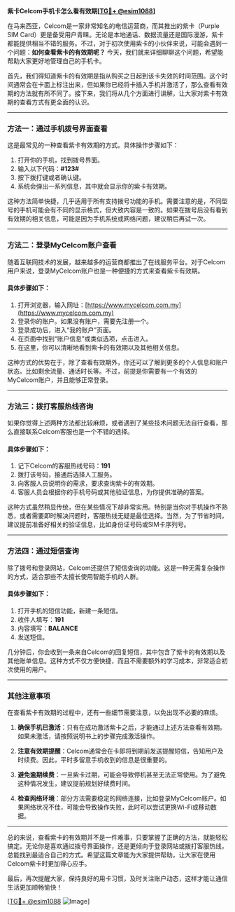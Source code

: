 **紫卡Celcom手机卡怎么看有效期[[TG💪+ @esim1088](https://t.me/s/esim1088)]**

在马来西亚，Celcom是一家非常知名的电信运营商，而其推出的紫卡（Purple SIM Card）更是备受用户青睐。无论是本地通话、数据流量还是国际漫游，紫卡都能提供相当不错的服务。不过，对于初次使用紫卡的小伙伴来说，可能会遇到一个问题：**如何查看紫卡的有效期呢？** 今天，我们就来详细聊聊这个问题，希望能帮助大家更好地管理自己的手机卡。

首先，我们得知道紫卡的有效期是指从购买之日起到该卡失效的时间范围。这个时间通常会在卡面上标注出来，但如果你已经将卡插入手机并激活了，那么查看有效期的方法就有所不同了。接下来，我们将从几个方面进行讲解，让大家对紫卡有效期的查看方式有更全面的认识。

---

### **方法一：通过手机拨号界面查看**

这是最常见的一种查看紫卡有效期的方式。具体操作步骤如下：

1. 打开你的手机，找到拨号界面。
2. 输入以下代码：**#123#**
3. 按下拨打键或者确认键。
4. 系统会弹出一系列信息，其中就会显示你的紫卡有效期。

这种方法简单快捷，几乎适用于所有支持拨号功能的手机。需要注意的是，不同型号的手机可能会有不同的显示格式，但大致内容是一致的。如果在拨号后没有看到有效期的相关信息，可能是因为手机系统或网络问题，建议稍后再试一次。

---

### **方法二：登录MyCelcom账户查看**

随着互联网技术的发展，越来越多的运营商都推出了在线服务平台。对于Celcom用户来说，登录MyCelcom账户也是一种便捷的方式来查看紫卡有效期。

#### **具体步骤如下：**

1. 打开浏览器，输入网址：[https://www.mycelcom.com.my](https://www.mycelcom.com.my)
2. 登录你的账户。如果没有账户，需要先注册一个。
3. 登录成功后，进入“我的账户”页面。
4. 在页面中找到“账户信息”或类似选项，点击进入。
5. 在这里，你可以清晰地看到紫卡的有效期以及其他相关信息。

这种方式的优势在于，除了查看有效期外，你还可以了解到更多的个人信息和账户状态。比如剩余流量、通话时长等。不过，前提是你需要有一个有效的MyCelcom账户，并且能够正常登录。

---

### **方法三：拨打客服热线咨询**

如果你觉得上述两种方法都比较麻烦，或者遇到了某些技术问题无法自行查看，那么直接联系Celcom客服也是一个不错的选择。

#### **具体步骤如下：**

1. 记下Celcom的客服热线号码：**191**
2. 拨打该号码，接通后选择人工服务。
3. 向客服人员说明你的需求，要求查询紫卡的有效期。
4. 客服人员会根据你的手机号码或其他验证信息，为你提供准确的答案。

这种方式虽然稍显传统，但在某些情况下却非常实用。特别是当你对手机操作不熟悉，或者需要即时解决问题时，客服热线无疑是最佳选择。当然，为了节省时间，建议提前准备好相关的验证信息，比如身份证号码或SIM卡序列号。

---

### **方法四：通过短信查询**

除了拨号和登录网站，Celcom还提供了短信查询的功能。这是一种无需复杂操作的方式，适合那些不太擅长使用智能手机的人群。

#### **具体步骤如下：**

1. 打开手机的短信功能，新建一条短信。
2. 收件人填写：**191**
3. 内容填写：**BALANCE**
4. 发送短信。

几分钟后，你会收到一条来自Celcom的回复短信，其中包含了紫卡的有效期以及其他账单信息。这种方式不仅方便快捷，而且不需要额外的学习成本，非常适合初次使用的用户。

---

### **其他注意事项**

在查看紫卡有效期的过程中，还有一些细节需要注意，以免出现不必要的麻烦。

1. **确保手机已激活**：只有在成功激活紫卡之后，才能通过上述方法查看有效期。如果未激活，请按照说明书上的步骤完成激活操作。
   
2. **注意有效期提醒**：Celcom通常会在卡即将到期前发送提醒短信，告知用户及时续费。因此，平时多留意手机收到的信息是很重要的。

3. **避免逾期续费**：一旦紫卡过期，可能会导致停机甚至无法正常使用。为了避免这种情况发生，建议提前规划好续费时间。

4. **检查网络环境**：部分方法需要稳定的网络连接，比如登录MyCelcom账户。如果网络状况不佳，可能会导致操作失败，此时可以尝试更换Wi-Fi或移动数据。

---

总的来说，查看紫卡的有效期并不是一件难事，只要掌握了正确的方法，就能轻松搞定。无论你是喜欢通过拨号界面操作，还是更倾向于登录网站或拨打客服热线，总能找到最适合自己的方式。希望这篇文章能为大家提供帮助，让大家在使用Celcom紫卡时更加得心应手。

最后，再次提醒大家，保持良好的用卡习惯，及时关注账户动态，这样才能让通信生活更加顺畅愉快！

[[TG💪+ @esim1088](https://t.me/s/esim1088) ![Image](https://i.postimg.cc/4NQfJmqS/Snipaste-2025-05-13-00-14-12.png)]